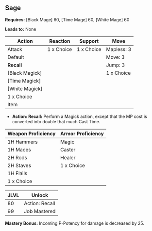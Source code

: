 ## Sage

**Requires:** [Black Mage] 60, [Time Mage] 60, [White Mage] 60

**Leads to:** None

| Action         | Reaction   | Support    | Move |
| ---            | ---        | ---        | ---  |
| Attack         | 1 x Choice | 1 x Choice | Mapless: 3
| Default        |            |            | Move: 3
| **Recall**     |            |            | Jump: 3
| [Black Magick] |            |            | 1 x Choice
| [Time Magick]  |            |            |
| [White Magick] |            |            |
| 1 x Choice     |            |            |
| Item           |            |            |

- **Action: Recall:** Perform a Magick action, except that the MP cost is converted into double that much Cast Time.

| Weapon Proficiency | Armor Proficiency |
| ---                | ---               |
| 1H Hammers         | Magic
| 1H Maces           | Caster
| 2H Rods            | Healer
| 2H Staves          | 1 x Choice
| 1H Flails          |
| 1 x Choice         |

| JLVL | Unlock |
| ---  | ---    |
| 80 | Action: Recall
| 99 | Job Mastered

**Mastery Bonus:** Incoming P-Potency for damage is decreased by 25.
